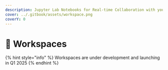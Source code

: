 ```yaml
---
description: Jupyter Lab Notebooks for Real-time Collaboration with your Team Members
cover: ../.gitbook/assets/workspace.png
coverY: 0
---
```


# 📂 Workspaces



{% hint style="info" %}
Workspaces are under development and launching in Q1 2025
{% endhint %}
